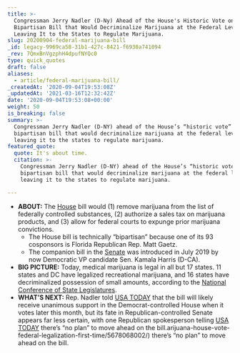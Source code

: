 ```yaml
---
title: >-
  Congressman Jerry Nadler (D-Ny) Ahead of the House's Historic Vote on a
  Bipartisan Bill that Would Decriminalize Marijuana at the Federal Level,
  Leaving It to the States to Regulate Marijuana.
slug: 20200904-federal-marijuana-bill
_id: legacy-9969ca58-31b1-427c-8421-f6930a741094
_rev: 7QmxBnVgzphH4dpufNYQc0
type: quick_quotes
draft: false
aliases:
  - article/federal-marijuana-bill/
_createdAt: '2020-09-04T19:53:08Z'
_updatedAt: '2021-03-16T12:32:42Z'
date: '2020-09-04T19:53:08+00:00'
weight: 50
is_breaking: false
summary: >-
  Congressman Jerry Nadler (D-NY) ahead of the House’s “historic vote” on a
  bipartisan bill that would decriminalize marijuana at the federal level,
  leaving it to the states to regulate marijuana.
featured_quote:
  quote: It's about time.
  citation: >-
    Congressman Jerry Nadler (D-NY) ahead of the House’s “historic vote” on a
    bipartisan bill that would decriminalize marijuana at the federal level,
    leaving it to the states to regulate marijuana.

---
```

* **ABOUT:** The [House](https://www.congress.gov/bill/116th-congress/house-bill/3884) bill would (1) remove marijuana from the list of federally controlled substances, (2) authorize a sales tax on marijuana products, and (3) allow for federal courts to expunge prior marijuana convictions.
  * The House bill is technically “bipartisan” because one of its 93 cosponsors is Florida Republican Rep. Matt Gaetz.
  * The companion bill in the [Senate](https://www.congress.gov/bill/116th-congress/senate-bill/2227) was introduced in July 2019 by now Democratic VP candidate Sen. Kamala Harris (D-CA).
* **BIG PICTURE:** Today, medical marijuana is legal in all but 17 states. 11 states and DC have legalized recreational marijuana, and 16 states have decriminalized possession of small amounts, according to the [National Conference of State Legislatures](https://www.ncsl.org/research/civil-and-criminal-justice/clearing-criminal-records-for-cannabis-offenses.aspx).
* **WHAT’S NEXT:** Rep. Nadler told [USA TODAY](https://www.usatoday.com/story/news/politics/2020/09/04/marijuana-house-vote-federal-legalization-first-time/5678068002/) that the bill will likely receive unanimous support in the Democrat-controlled House when it votes later this month, but its fate in Republican-controlled Senate appears far less certain, with one Republican spokesperson telling [USA TODAY](https://www.usatoday.com/story/news/politics/2020/09/04/marijuana-house-vote-federal-legalization-first-time/5678068002/) there’s “no plan” to move ahead on the bill.arijuana-house-vote-federal-legalization-first-time/5678068002/) there’s “no plan” to move ahead on the bill.
